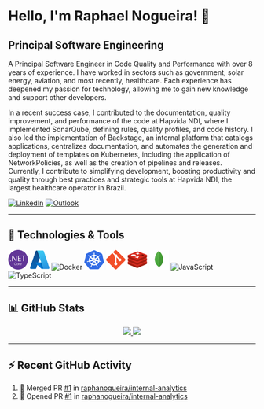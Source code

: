 # Hello, I'm Raphael Nogueira! 👋
## Principal Software Engineering
A Principal Software Engineer in Code Quality and Performance with over 8 years of experience. I have worked in sectors such as government, solar energy, aviation, and most recently, healthcare. Each experience has deepened my passion for technology, allowing me to gain new knowledge and support other developers.

In a recent success case, I contributed to the documentation, quality improvement, and performance of the code at Hapvida NDI, where I implemented SonarQube, defining rules, quality profiles, and code history. I also led the implementation of Backstage, an internal platform that catalogs applications, centralizes documentation, and automates the generation and deployment of templates on Kubernetes, including the application of NetworkPolicies, as well as the creation of pipelines and releases. Currently, I contribute to simplifying development, boosting productivity and quality through best practices and strategic tools at Hapvida NDI, the largest healthcare operator in Brazil.

<p align="left">
  <a href="https://www.linkedin.com/in/raphanogueira/" target="_blank"><img src="https://img.shields.io/badge/-LinkedIn-%230077B5?style=for-the-badge&logo=linkedin&logoColor=white" alt="LinkedIn"></a>
  <a href="mailto:raphael_dc1nogueira@hotmail.com.br"><img src="https://img.shields.io/badge/Microsoft_Outlook-0078D4?style=for-the-badge&logo=microsoft-outlook&logoColor=white" alt="Outlook"></a>
</p>

---

## 🚀 Technologies & Tools

<p align="left">
  <img src="https://raw.githubusercontent.com/devicons/devicon/master/icons/dotnetcore/dotnetcore-original.svg" alt=".NET Core" width="40" height="40"/>
  <img src="https://raw.githubusercontent.com/devicons/devicon/master/icons/azure/azure-original.svg" alt="Azure" width="40" height="40"/>
  <img src="https://cdn.jsdelivr.net/gh/devicons/devicon/icons/docker/docker-plain.svg" alt="Docker" width="40" height="40"/>
  <img src="https://raw.githubusercontent.com/devicons/devicon/master/icons/kubernetes/kubernetes-plain.svg" alt="Kubernetes" width="40" height="40"/>
  <img src="https://raw.githubusercontent.com/devicons/devicon/master/icons/git/git-original.svg" alt="Git" width="40" height="40"/>
  <img src="https://raw.githubusercontent.com/devicons/devicon/master/icons/redis/redis-original.svg" alt="Redis" width="40" height="40"/>
  <img src="https://raw.githubusercontent.com/devicons/devicon/master/icons/mongodb/mongodb-original.svg" alt="MongoDB" width="40" height="40"/>
  <img src="https://cdn.jsdelivr.net/gh/devicons/devicon/icons/javascript/javascript-original.svg" alt="JavaScript" width="40" height="40"/>
  <img src="https://cdn.jsdelivr.net/gh/devicons/devicon/icons/typescript/typescript-original.svg" alt="TypeScript" width="40" height="40"/>
</p>

---

## 📊 GitHub Stats

<p align="center">
  <a href="https://github.com/raphanogueira">
    <img height="180em" src="https://github-readme-stats.vercel.app/api?username=raphanogueira&show_icons=true&theme=dracula&include_all_commits=true&count_private=true"/>
    <img height="180em" src="https://github-readme-stats.vercel.app/api/top-langs/?username=raphanogueira&layout=compact&langs_count=8&theme=dracula"/>
  </a>
</p>

---

## ⚡ Recent GitHub Activity

<!--START_SECTION:activity-->
1. 🎉 Merged PR [#1](https://github.com/raphanogueira/internal-analytics/pull/1) in [raphanogueira/internal-analytics](https://github.com/raphanogueira/internal-analytics)
2. 💪 Opened PR [#1](https://github.com/raphanogueira/internal-analytics/pull/1) in [raphanogueira/internal-analytics](https://github.com/raphanogueira/internal-analytics)
<!--END_SECTION:activity-->
